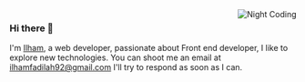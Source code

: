 <img alt="Night Coding" src="https://media4.giphy.com/media/13HgwGsXF0aiGY/giphy.gif?cid=ecf05e47d9uivzjjdrbt8s2xr17hoqbfbczmn5fjgvschclf&rid=giphy.gif&ct=g" align="right">

### Hi there 👋
I'm [Ilham](https://www.linkedin.com/in/ilham-muhamad-fadilah-91617b137/), a web developer, passionate about Front end developer, I like to explore new technologies.
You can shoot me an email at ilhamfadilah92@gmail.com I'll try to respond as soon as I can.
